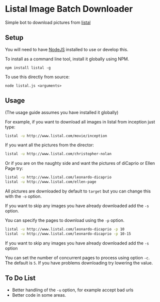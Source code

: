 # Listal Image Batch Downloader

Simple bot to download pictures from [listal](www.listal.com)

## Setup

You will need to have [NodeJS](nodejs.org) installed to use or develop this.

To install as a command line tool, install it globally using NPM.

```
npm install listal -g
```

To use this directly from source:

```
node listal.js <arguments>
```

## Usage

(The usage guide assumes you have installed it globally)

For example, if you want to download all images in listal from inception just type:

```bash
listal -u http://www.listal.com/movie/inception
```

If you want all the pictures from the director:

```bash
listal -u http://www.listal.com/christopher-nolan
```

Or if you are on the naughty side and want the pictures of diCaprio or Ellen Page try:

```bash
listal -u http://www.listal.com/leonardo-dicaprio
listal -u http://www.listal.com/ellen-page
```

All pictures are downloaded by default to `target` but you can change this with the `-o` option.

If you want to skip any images you have already downloaded add the `-s` option.

You can specify the pages to download using the `-p` option.

```bash
listal -u http://www.listal.com/leonardo-dicaprio -p 10
listal -u http://www.listal.com/leonardo-dicaprio -p 10-15
```

If you want to skip any images you have already downloaded add the `-s` option

You can set the number of concurrent pages to process using option `-c`. The default is `5`. If you have problems downloading try lowering the value.

## To Do List

* Better handling of the `-u` option, for example accept bad urls
* Better code in some areas.


